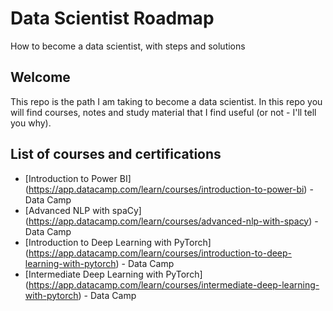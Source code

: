 # Data Scientist Roadmap
How to become a data scientist, with steps and solutions

## Welcome
This repo is the path I am taking to become a data scientist.
In this repo you will find courses, notes and study material that I find useful (or not - I'll tell you why).

## List of courses and certifications

- [Introduction to Power BI] (https://app.datacamp.com/learn/courses/introduction-to-power-bi) - Data Camp
- [Advanced NLP with spaCy] (https://app.datacamp.com/learn/courses/advanced-nlp-with-spacy) - Data Camp
- [Introduction to Deep Learning with PyTorch] (https://app.datacamp.com/learn/courses/introduction-to-deep-learning-with-pytorch) - Data Camp
- [Intermediate Deep Learning with PyTorch] (https://app.datacamp.com/learn/courses/intermediate-deep-learning-with-pytorch) - Data Camp
